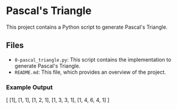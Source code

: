 # Pascal's Triangle

This project contains a Python script to generate Pascal's Triangle.

## Files

- `0-pascal_triangle.py`: This script contains the implementation to generate Pascal's Triangle.
- `README.md`: This file, which provides an overview of the project.

### Example Output

[
     [1],
    [1, 1],
   [1, 2, 1],
  [1, 3, 3, 1],
 [1, 4, 6, 4, 1]
]
